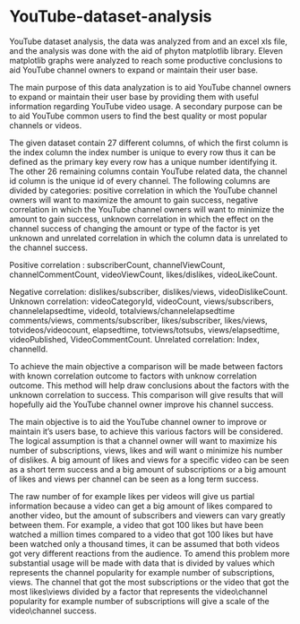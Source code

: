 # YouTube-dataset-analysis
YouTube dataset analysis, the data was analyzed from and an excel xls file, and the analysis was done with the aid of phyton matplotlib library.
Eleven matplotlib graphs were analyzed to reach some productive conclusions to aid YouTube channel owners to expand or maintain their user base.

The main purpose of this data analyzation is to aid YouTube channel owners to expand or maintain their user base by providing them with useful information regarding YouTube video usage.
A secondary purpose can be to aid YouTube common users to find the best quality or most popular channels or videos. 

The given dataset contain 27 different columns, of which the first column is the index column the index number is unique to every row thus it can be defined as the primary key every row has a unique number identifying it. 
The other 26 remaining columns contain YouTube related data, the channel id column is the unique id of every channel.
The following columns are divided by categories: positive correlation in which the YouTube channel owners will want to maximize the amount to gain success, negative correlation in which the YouTube channel owners will want to minimize the amount to gain success, unknown correlation in which the effect on the channel success of changing the amount or type of the factor is yet unknown and unrelated correlation in which the column data is unrelated to the channel success.

Positive correlation : subscriberCount, channelViewCount, channelCommentCount, videoViewCount, likes/dislikes, videoLikeCount.

Negative correlation: dislikes/subscriber, dislikes/views, videoDislikeCount.
Unknown correlation: videoCategoryId, videoCount, views/subscribers, channelelapsedtime, videoId, totalviews/channelelapsedtime comments/views, comments/subscriber, likes/subscriber, likes/views, totvideos/videocount, elapsedtime, totviews/totsubs, views/elapsedtime, videoPublished, VideoCommentCount.
Unrelated correlation: Index, channelId.

To achieve the main objective a comparison will be made between factors with known correlation outcome to factors with unknow correlation outcome. This method will help draw conclusions about the factors with the unknown correlation to success.
This comparison will give results that will hopefully aid the YouTube channel owner improve his channel success.

The main objective is to aid the YouTube channel owner to improve or maintain it’s users base, to achieve this various factors will be considered.
The logical assumption is that a channel owner will want to maximize his number of subscriptions, views, likes and will want o minimize his number of dislikes. 
A big amount of likes and views for a specific video can be seen as a short term success and a big amount of subscriptions or a big amount of likes and views per channel can be seen as a long term success.

The raw number of for example likes per videos will give us partial information because a video can get a big amount of likes compared to another video, but the amount of subscribers and viewers can vary greatly between them.
For example, a video that got 100 likes but have been watched a million times compared to a video that got 100 likes but have been watched only a thousand times, it can be assumed that both videos got very different reactions from the audience.
To amend this problem more substantial usage will be made with data that is divided by values which represents the channel popularity for example number of subscriptions, views.
The channel that got the most subscriptions or the video that got the most likes\views divided by a factor that represents the video\channel popularity for example number of subscriptions will give a scale of the video\channel success.

